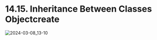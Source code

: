 # 14.15. Inheritance Between Classes Objectcreate

![2024-03-08_13-10](https://github.com/kiranbansode/learn-javascript/assets/50626798/56f994cc-dfca-4513-873d-7cc9ea2c119c)
